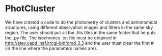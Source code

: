 # PhotCluster
We have created a code to do the photometry of clusters and astronomical structures, using different observation images and filters in the same sky region.
The user should put all the .fits files in the same folder that he puts the .py file. The isochrones .txt file must be obtained in http://stev.oapd.inaf.it/cgi-bin/cmd_3.3 and the user must clear the first # (in the line where the parameters names are).
